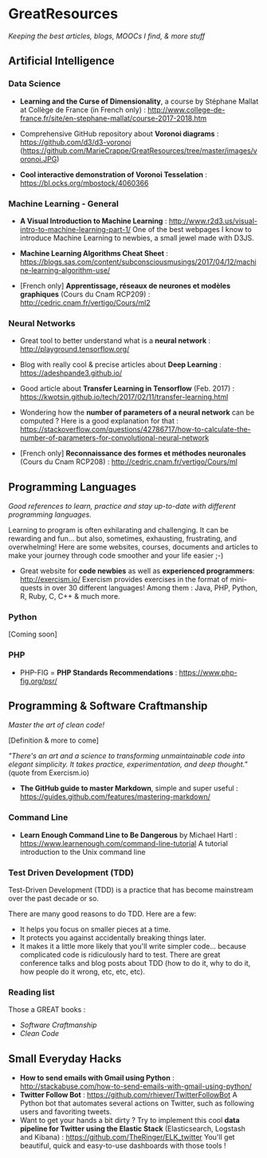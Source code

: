 # GreatResources
*Keeping the best articles, blogs, MOOCs I find, &amp; more stuff*

## Artificial Intelligence

### Data Science 
- **Learning and the Curse of Dimensionality**, a course by Stéphane Mallat at Collège de France (in French only) : http://www.college-de-france.fr/site/en-stephane-mallat/course-2017-2018.htm

- Comprehensive GitHub repository about **Voronoi diagrams** : https://github.com/d3/d3-voronoi 
(https://github.com/MarieCrappe/GreatResources/tree/master/images/voronoi.JPG)

- **Cool interactive demonstration of Voronoi Tesselation** : https://bl.ocks.org/mbostock/4060366

### Machine Learning - General

- **A Visual Introduction to Machine Learning** : http://www.r2d3.us/visual-intro-to-machine-learning-part-1/
One of the best webpages I know to introduce Machine Learning to newbies, a small jewel made with D3JS.

- **Machine Learning Algorithms Cheat Sheet** :
https://blogs.sas.com/content/subconsciousmusings/2017/04/12/machine-learning-algorithm-use/

- [French only] **Apprentissage, réseaux de neurones et modèles graphiques** (Cours du Cnam RCP209) : http://cedric.cnam.fr/vertigo/Cours/ml2

### Neural Networks
- Great tool to better understand what is a **neural network** :
http://playground.tensorflow.org/

- Blog with really cool & precise articles about **Deep Learning** :
https://adeshpande3.github.io/

- Good article about **Transfer Learning in Tensorflow** (Feb. 2017) :
https://kwotsin.github.io/tech/2017/02/11/transfer-learning.html

- Wondering how the **number of parameters of a neural network** can be computed ? Here is a good explanation for that : https://stackoverflow.com/questions/42786717/how-to-calculate-the-number-of-parameters-for-convolutional-neural-network

- [French only] **Reconnaissance des formes et méthodes neuronales** (Cours du Cnam RCP208) : http://cedric.cnam.fr/vertigo/Cours/ml

## Programming Languages
*Good references to learn, practice and stay up-to-date with different programming languages.*

Learning to program is often exhilarating and challenging. It can be rewarding and fun... but also, sometimes, exhausting, frustrating, and overwhelming! Here are some websites, courses, documents and articles to make your journey through code smoother and your life easier ;-)

- Great website for **code newbies** as well as **experienced programmers**: http://exercism.io/
Exercism provides exercises in the format of mini-quests in over 30 different languages! Among them : Java, PHP, Python, R, Ruby, C, C++ & much more.

### Python
[Coming soon]

### PHP
- PHP-FIG = **PHP Standards Recommendations** :
https://www.php-fig.org/psr/

## Programming & Software Craftmanship
*Master the art of clean code!*

[Definition & more to come]

*"There's an art and a science to transforming unmaintainable code into elegant simplicity. It takes practice, experimentation, and deep thought."* (quote from Exercism.io)

- **The GitHub guide to master Markdown**, simple and super useful :
https://guides.github.com/features/mastering-markdown/

### Command Line
- **Learn Enough Command Line to Be Dangerous** by Michael Hartl : https://www.learnenough.com/command-line-tutorial
A tutorial introduction to the Unix command line

### Test Driven Development (TDD)
Test-Driven Development (TDD) is a practice that has become mainstream over the past decade or so.

There are many good reasons to do TDD. Here are a few:

* It helps you focus on smaller pieces at a time.
* It protects you against accidentally breaking things later.
* It makes it a little more likely that you'll write simpler code... because complicated code is ridiculously hard to test.
There are great conference talks and blog posts about TDD (how to do it, why to do it, how people do it wrong, etc, etc, etc).

### Reading list
Those a GREAT books :
- *Software Craftmanship*
- *Clean Code*

## Small Everyday Hacks
- **How to send emails with Gmail using Python** : http://stackabuse.com/how-to-send-emails-with-gmail-using-python/
- **Twitter Follow Bot** : https://github.com/rhiever/TwitterFollowBot A Python bot that automates several actions on Twitter, such as following users and favoriting tweets.
- Want to get your hands a bit dirty ? Try to implement this cool **data pipeline for Twitter using the Elastic Stack** (Elasticsearch, Logstash and Kibana) : https://github.com/TheRinger/ELK_twitter
You'll get beautiful, quick and easy-to-use dashboards with those tools !
